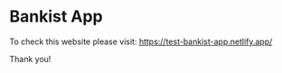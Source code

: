 # Bankist App

To check this website please visit: https://test-bankist-app.netlify.app/

Thank you!
